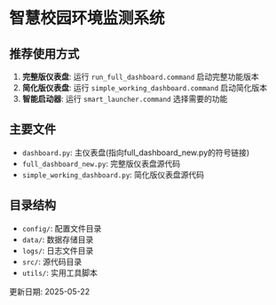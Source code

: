 # 智慧校园环境监测系统

## 推荐使用方式
1. **完整版仪表盘**: 运行 `run_full_dashboard.command` 启动完整功能版本
2. **简化版仪表盘**: 运行 `simple_working_dashboard.command` 启动简化版本
3. **智能启动器**: 运行 `smart_launcher.command` 选择需要的功能

## 主要文件
- `dashboard.py`: 主仪表盘(指向full_dashboard_new.py的符号链接)
- `full_dashboard_new.py`: 完整版仪表盘源代码
- `simple_working_dashboard.py`: 简化版仪表盘源代码

## 目录结构
- `config/`: 配置文件目录
- `data/`: 数据存储目录
- `logs/`: 日志文件目录
- `src/`: 源代码目录
- `utils/`: 实用工具脚本

更新日期: 2025-05-22
